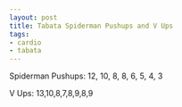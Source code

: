 ```yaml
---
layout: post
title: Tabata Spiderman Pushups and V Ups
tags:
- cardio
- tabata
---
```


Spiderman Pushups: 12, 10, 8, 8, 6, 5, 4, 3

V Ups: 13,10,8,7,8,9,8,9
